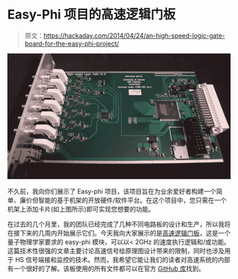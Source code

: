 # Easy-Phi 项目的高速逻辑门板

> 原文：<https://hackaday.com/2014/04/24/an-high-speed-logic-gate-board-for-the-easy-phi-project/>

[![](img/7bdadef2279ac2112152982bf24c9bb0.png)](http://hackaday.com/wp-content/uploads/2014/04/logic_gate_board.jpg)

不久前，我向你们展示了 Easy-phi 项目，该项目旨在为业余爱好者构建一个简单、廉价但智能的基于机架的开放硬件/软件平台。在这个项目中，您只需在一个机架上添加卡片(如上图所示)即可实现您想要的功能。

在过去的几个月里，我的团队已经完成了几种不同电路板的设计和生产，所以我将在接下来的几周内开始展示它们。今天我向大家展示的是[高速逻辑门板](http://www.limpkin.fr/index.php?post/2014/04/30/Easy-phi-project%3A-High-Speed-Logic-Gate)，这是一个量子物理学家要求的 easy-phi 模块，可以以< 2GHz 的速度执行逻辑和/或功能。这篇技术性很强的文章主要讨论高速信号给原理图设计带来的限制，同时也涉及用于 HS 信号端接和监控的技术。然而，我希望它能让我们的读者对高速系统的内部有一个很好的了解。该板使用的所有文件都可以在官方 [GitHub 库](https://github.com/easy-phi/main/tree/master/Modules/High-speed%20Logic%20gate/Current%20Version/github)找到。